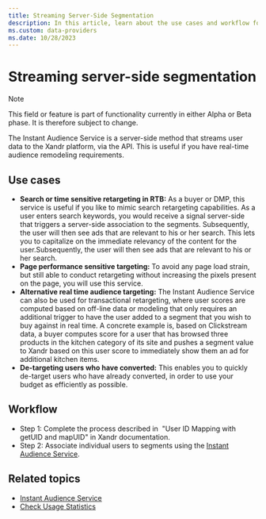 ```yaml
---
title: Streaming Server-Side Segmentation
description: In this article, learn about the use cases and workflow for streaming server-side segmentation.
ms.custom: data-providers
ms.date: 10/28/2023
---
```


# Streaming server-side segmentation

> [!NOTE]
> This field or feature is part of functionality currently in either Alpha or Beta phase. It is therefore subject to change.

The Instant Audience Service is a server-side method that streams user data to the Xandr platform, via the API. This is useful if you have real-time audience remodeling requirements.

## Use cases

- **Search or time sensitive retargeting in RTB:** As a buyer or DMP, this service is useful if you like to mimic search retargeting capabilities. As a user enters search keywords, you would receive a signal server-side that triggers a server-side association to the segments. Subsequently, the user will then see ads that are relevant to his or her search. This lets you to capitalize on the immediate relevancy of the content for the user.Subsequently, the user will then see ads that are relevant to his or her search.
- **Page performance sensitive targeting:** To avoid any page load strain, but still able to conduct retargeting without increasing the pixels present on the page, you will use this service.
- **Alternative real time audience targeting:** The Instant Audience Service can also be used for transactional retargeting, where user scores are computed based on off-line data or modeling that only requires an additional trigger to have the user added to a segment that you wish to buy against in real time. A concrete example is, based on Clickstream data, a buyer computes score for a user that has browsed three products in the kitchen category of its site and pushes a segment value to Xandr based on this user score to immediately show them an ad for additional kitchen items.
- **De-targeting users who have converted:** This enables you to quickly de-target users who have already converted, in order to use your budget as efficiently as possible.

## Workflow

- Step 1: Complete the process described in  "User ID Mapping with getUID and mapUID" in Xandr documentation.
- Step 2: Associate individual users to segments using the [Instant Audience Service](../digital-platform-api/instant-audience-service.md).

## Related topics

- [Instant Audience Service](../digital-platform-api/instant-audience-service.md)
- [Check Usage Statistics](../digital-platform-api/check-usage-statistics.md)

